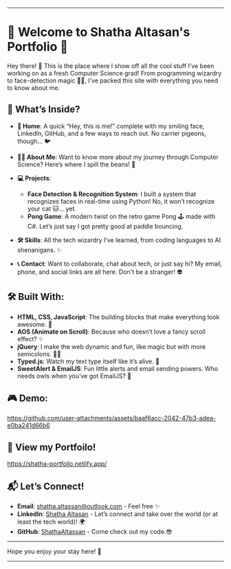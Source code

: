 
---

# 🎉 Welcome to Shatha Altasan's Portfolio 🎉

Hey there! 👋 This is the place where I show off all the cool stuff I’ve been working on as a fresh Computer Science grad! From programming wizardry to face-detection magic 🧙‍♀️, I’ve packed this site with everything you need to know about me.

## 🚀 What’s Inside?

- **🏡 Home**: A quick “Hey, this is me!” complete with my smiling face, LinkedIn, GitHub, and a few ways to reach out. No carrier pigeons, though… 🐦
  
- **🙋‍♀️ About Me**: Want to know more about my journey through Computer Science? Here’s where I spill the beans! 🍲
  
- **💻 Projects**:
  - **Face Detection & Recognition System**: I built a system that recognizes faces in real-time using Python! No, it won’t recognize your cat 🐱... yet.
  - **Pong Game**: A modern twist on the retro game Pong 🕹️ made with C#. Let’s just say I got pretty good at paddle bouncing.
  
- **🛠️ Skills**: All the tech wizardry I’ve learned, from coding languages to AI shenanigans. ✨
  
- **📞 Contact**: Want to collaborate, chat about tech, or just say hi? My email, phone, and social links are all here. Don't be a stranger! 👽

## 🛠️ Built With:

- **HTML, CSS, JavaScript**: The building blocks that make everything look awesome. 🎨
- **AOS (Animate on Scroll)**: Because who doesn’t love a fancy scroll effect? ✨
- **jQuery**: I make the web dynamic and fun, like magic but with more semicolons. 🧙‍♂️
- **Typed.js**: Watch my text type itself like it’s alive. 👻
- **SweetAlert & EmailJS**: Fun little alerts and email sending powers. Who needs owls when you’ve got EmailJS? 🦉

## 🎮 Demo:

https://github.com/user-attachments/assets/baaf6acc-2042-47b3-adea-e0ba241d66b6

## 🚀 View my Portfoilo!

https://shatha-portfoilo.netlify.app/

## 📬 Let’s Connect!

- **Email**: [shatha.altassan@outlook.com](mailto:shatha.altassan@outlook.com) - Feel free ✨
- **LinkedIn**: [Shatha Altasan](https://www.linkedin.com/in/shatha-altassan/) - Let’s connect and take over the world (or at least the tech world)! 🌍
- **GitHub**: [ShathaAltassan](https://github.com/ShathaAltassan) - Come check out my code.😎

---

Hope you enjoy your stay here! 🚀

---

